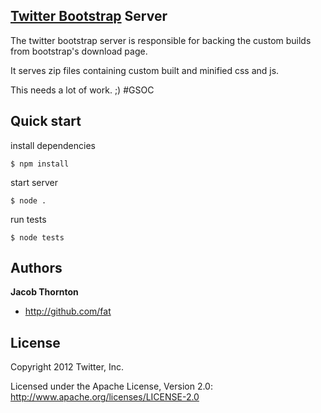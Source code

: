 ## [Twitter Bootstrap](http://twitter.github.com/bootstrap) Server

The twitter bootstrap server is responsible for backing the custom builds from bootstrap's download page. 

It serves zip files containing custom built and minified css and js.

This needs a lot of work. ;) #GSOC


## Quick start

install dependencies
```
$ npm install
```

start server
```
$ node .
```

run tests
```
$ node tests
```

## Authors

**Jacob Thornton**

+ http://github.com/fat

## License

Copyright 2012 Twitter, Inc.

Licensed under the Apache License, Version 2.0: http://www.apache.org/licenses/LICENSE-2.0